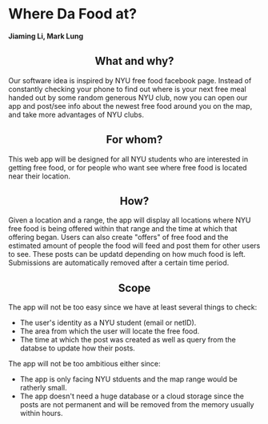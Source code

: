 # Where Da Food at?

**Jiaming Li, Mark Lung**


## <center> What and why? </center>

Our software idea is inspired by NYU free food facebook page. Instead of constantly checking your phone to find out where is your next free meal handed out by some random generous NYU club, now you can open our app and post/see info about the newest free food around you on the map, and take more advantages of NYU clubs. 

## <center> For whom?</center>

This web app will be designed for all NYU students who are interested in getting free food, or for people who want see where free food is located near their location.

## <center>How?</center>

Given a location and a range, the app will display all locations where NYU free food is being offered within that range and the time at which that offering began. Users can also create "offers" of free food and the estimated amount of people the food will feed and post them for other users to see. These posts can be updatd depending on how much food is left. Submissions are automatically removed after a certain time period.

## <center>Scope</center>

The app will not be too easy since we have at least several things to check:
- The user's identity as a NYU student (email or netID).
- The area from which the user will locate the free food.
- The time at which the post was created as well as query from the databse to update how their posts.


The app will not be too ambitious either since:
- The app is only facing NYU stduents and the map range would be ratherly small.
- The app doesn't need a huge database or a cloud storage since the posts are not permanent and will be removed from the memory usually within hours.